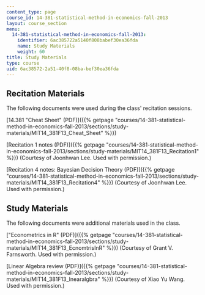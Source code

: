```yaml
---
content_type: page
course_id: 14-381-statistical-method-in-economics-fall-2013
layout: course_section
menu:
  14-381-statistical-method-in-economics-fall-2013:
    identifier: 6ac385722a5140f808babef30ea36fda
    name: Study Materials
    weight: 60
title: Study Materials
type: course
uid: 6ac38572-2a51-40f8-08ba-bef30ea36fda
---
```


Recitation Materials
--------------------

The following documents were used during the class' recitation sessions.

[14.381 "Cheat Sheet" (PDF)]({{% getpage "courses/14-381-statistical-method-in-economics-fall-2013/sections/study-materials/MIT14_381F13_Cheat_Sheet" %}})

[Recitation 1 notes (PDF)]({{% getpage "courses/14-381-statistical-method-in-economics-fall-2013/sections/study-materials/MIT14_381F13_Recitation1" %}}) (Courtesy of Joonhwan Lee. Used with permission.)

[Recitation 4 notes: Bayesian Decision Theory (PDF)]({{% getpage "courses/14-381-statistical-method-in-economics-fall-2013/sections/study-materials/MIT14_381F13_Recitation4" %}}) (Courtesy of Joonhwan Lee. Used with permission.)

Study Materials
---------------

The following documents were additional materials used in the class.

["Econometrics in R" (PDF)]({{% getpage "courses/14-381-statistical-method-in-economics-fall-2013/sections/study-materials/MIT14_381F13_EcnomtrisInR" %}}) (Courtesy of Grant V. Farnsworth. Used with permission.)

[Linear Algebra review (PDF)]({{% getpage "courses/14-381-statistical-method-in-economics-fall-2013/sections/study-materials/MIT14_381F13_lnearalgbra" %}}) (Courtesy of Xiao Yu Wang. Used with permission.)